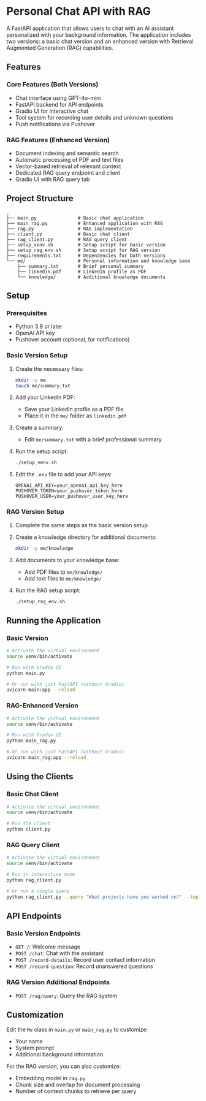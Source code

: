 # Personal Chat API with RAG

A FastAPI application that allows users to chat with an AI assistant personalized with your background information. The application includes two versions: a basic chat version and an enhanced version with Retrieval Augmented Generation (RAG) capabilities.

## Features

### Core Features (Both Versions)
- Chat interface using GPT-4o-mini
- FastAPI backend for API endpoints
- Gradio UI for interactive chat
- Tool system for recording user details and unknown questions
- Push notifications via Pushover

### RAG Features (Enhanced Version)
- Document indexing and semantic search
- Automatic processing of PDF and text files
- Vector-based retrieval of relevant context
- Dedicated RAG query endpoint and client
- Gradio UI with RAG query tab

## Project Structure

```
.
├── main.py               # Basic chat application
├── main_rag.py           # Enhanced application with RAG
├── rag.py                # RAG implementation
├── client.py             # Basic chat client
├── rag_client.py         # RAG query client
├── setup_venv.sh         # Setup script for basic version
├── setup_rag_env.sh      # Setup script for RAG version
├── requirements.txt      # Dependencies for both versions
└── me/                   # Personal information and knowledge base
    ├── summary.txt       # Brief personal summary
    ├── linkedin.pdf      # LinkedIn profile as PDF
    └── knowledge/        # Additional knowledge documents
```

## Setup

### Prerequisites
- Python 3.9 or later
- OpenAI API key
- Pushover account (optional, for notifications)

### Basic Version Setup

1. Create the necessary files:
   ```bash
   mkdir -p me
   touch me/summary.txt
   ```

2. Add your LinkedIn PDF:
   - Save your LinkedIn profile as a PDF file
   - Place it in the `me/` folder as `linkedin.pdf`

3. Create a summary:
   - Edit `me/summary.txt` with a brief professional summary

4. Run the setup script:
   ```bash
   ./setup_venv.sh
   ```

5. Edit the `.env` file to add your API keys:
   ```
   OPENAI_API_KEY=your_openai_api_key_here
   PUSHOVER_TOKEN=your_pushover_token_here
   PUSHOVER_USER=your_pushover_user_key_here
   ```

### RAG Version Setup

1. Complete the same steps as the basic version setup

2. Create a knowledge directory for additional documents:
   ```bash
   mkdir -p me/knowledge
   ```

3. Add documents to your knowledge base:
   - Add PDF files to `me/knowledge/`
   - Add text files to `me/knowledge/`

4. Run the RAG setup script:
   ```bash
   ./setup_rag_env.sh
   ```

## Running the Application

### Basic Version

```bash
# Activate the virtual environment
source venv/bin/activate

# Run with Gradio UI
python main.py

# Or run with just FastAPI (without Gradio)
uvicorn main:app --reload
```

### RAG-Enhanced Version

```bash
# Activate the virtual environment
source venv/bin/activate

# Run with Gradio UI
python main_rag.py

# Or run with just FastAPI (without Gradio)
uvicorn main_rag:app --reload
```

## Using the Clients

### Basic Chat Client

```bash
# Activate the virtual environment
source venv/bin/activate

# Run the client
python client.py
```

### RAG Query Client

```bash
# Activate the virtual environment
source venv/bin/activate

# Run in interactive mode
python rag_client.py

# Or run a single query
python rag_client.py --query "What projects have you worked on?" --top_k 5
```

## API Endpoints

### Basic Version Endpoints
- `GET /`: Welcome message
- `POST /chat`: Chat with the assistant
- `POST /record-details`: Record user contact information
- `POST /record-question`: Record unanswered questions

### RAG Version Additional Endpoints
- `POST /rag/query`: Query the RAG system

## Customization

Edit the `Me` class in `main.py` or `main_rag.py` to customize:
- Your name
- System prompt
- Additional background information

For the RAG version, you can also customize:
- Embedding model in `rag.py`
- Chunk size and overlap for document processing
- Number of context chunks to retrieve per query